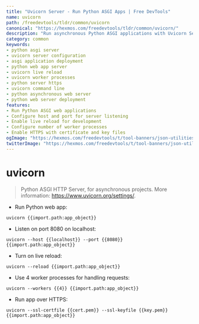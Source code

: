 ```yaml
---
title: "Uvicorn Server - Run Python ASGI Apps | Free DevTools"
name: uvicorn
path: /freedevtools/tldr/common/uvicorn
canonical: "https://hexmos.com/freedevtools/tldr/common/uvicorn/"
description: "Run asynchronous Python ASGI applications with Uvicorn Server. Deploy web apps, enable live reload, and configure worker processes. Free online tool, no registration required."
category: common
keywords:
- python asgi server
- uvicorn server configuration
- asgi application deployment
- python web app server
- uvicorn live reload
- uvicorn worker processes
- python server https
- uvicorn command line
- python asynchronous web server
- python web server deployment
features:
- Run Python ASGI web applications
- Configure host and port for server listening
- Enable live reload for development
- Configure number of worker processes
- Enable HTTPS with certificate and key files
ogImage: "https://hexmos.com/freedevtools/t/tool-banners/json-utilities-banner.png"
twitterImage: "https://hexmos.com/freedevtools/t/tool-banners/json-utilities-banner.png"
---
```


# uvicorn

> Python ASGI HTTP Server, for asynchronous projects.
> More information: <https://www.uvicorn.org/settings/>.

- Run Python web app:

`uvicorn {{import.path:app_object}}`

- Listen on port 8080 on localhost:

`uvicorn --host {{localhost}} --port {{8080}} {{import.path:app_object}}`

- Turn on live reload:

`uvicorn --reload {{import.path:app_object}}`

- Use 4 worker processes for handling requests:

`uvicorn --workers {{4}} {{import.path:app_object}}`

- Run app over HTTPS:

`uvicorn --ssl-certfile {{cert.pem}} --ssl-keyfile {{key.pem}} {{import.path:app_object}}`
